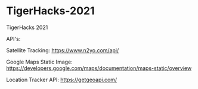 # TigerHacks-2021
TigerHacks 2021 

API's: 

Satellite Tracking:
https://www.n2yo.com/api/

Google Maps Static Image:
https://developers.google.com/maps/documentation/maps-static/overview

Location Tracker API:
https://getgeoapi.com/
